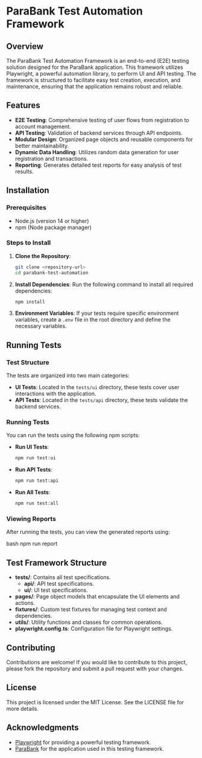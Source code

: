 # ParaBank Test Automation Framework

## Overview
The ParaBank Test Automation Framework is an end-to-end (E2E) testing solution designed for the ParaBank application. This framework utilizes Playwright, a powerful automation library, to perform UI and API testing. The framework is structured to facilitate easy test creation, execution, and maintenance, ensuring that the application remains robust and reliable.

## Features
- **E2E Testing**: Comprehensive testing of user flows from registration to account management.
- **API Testing**: Validation of backend services through API endpoints.
- **Modular Design**: Organized page objects and reusable components for better maintainability.
- **Dynamic Data Handling**: Utilizes random data generation for user registration and transactions.
- **Reporting**: Generates detailed test reports for easy analysis of test results.

## Installation

### Prerequisites
- Node.js (version 14 or higher)
- npm (Node package manager)

### Steps to Install
1. **Clone the Repository**:
   ```bash
   git clone <repository-url>
   cd parabank-test-automation
   ```

2. **Install Dependencies**:
   Run the following command to install all required dependencies:
   ```bash
   npm install
   ```

3. **Environment Variables**:
   If your tests require specific environment variables, create a `.env` file in the root directory and define the necessary variables.

## Running Tests

### Test Structure
The tests are organized into two main categories:
- **UI Tests**: Located in the `tests/ui` directory, these tests cover user interactions with the application.
- **API Tests**: Located in the `tests/api` directory, these tests validate the backend services.

### Running Tests
You can run the tests using the following npm scripts:

- **Run UI Tests**:
  ```bash
  npm run test:ui
  ```

- **Run API Tests**:
  ```bash
  npm run test:api
  ```

- **Run All Tests**:
  ```bash
  npm run test:all
  ```

### Viewing Reports
After running the tests, you can view the generated reports using:

bash
npm run report

## Test Framework Structure
- **tests/**: Contains all test specifications.
  - **api/**: API test specifications.
  - **ui/**: UI test specifications.
- **pages/**: Page object models that encapsulate the UI elements and actions.
- **fixtures/**: Custom test fixtures for managing test context and dependencies.
- **utils/**: Utility functions and classes for common operations.
- **playwright.config.ts**: Configuration file for Playwright settings.

## Contributing
Contributions are welcome! If you would like to contribute to this project, please fork the repository and submit a pull request with your changes.

## License
This project is licensed under the MIT License. See the LICENSE file for more details.

## Acknowledgments
- [Playwright](https://playwright.dev/) for providing a powerful testing framework.
- [ParaBank](https://parabank.parasoft.com/) for the application used in this testing framework.